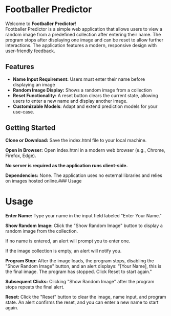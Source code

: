 # Footballer Predictor

Welcome to **Footballer Predictor**!  
Footballer Predictor  is a simple web application that allows users to view a random image from a predefined collection after entering their name. The program stops after displaying one image and can be reset to allow further interactions. The application features a modern, responsive design with user-friendly feedback.

## Features

- **Name Input Requirement:** Users must enter their name before displaying an image
- **Random Image Display:** Shows a random image from a collection
- **Reset Functionality:** A reset button clears the current state, allowing users to enter a new name and display another image.
- **Customizable Models**: Adapt and extend prediction models for your use-case.

## Getting Started

**Clone or Download:** Save the index.html file to your local machine.



**Open in Browser:** Open index.html in a modern web browser (e.g., Chrome, Firefox, Edge).





**No server is required as the application runs client-side.**



**Dependencies:** None. The application uses no external libraries and relies on images hosted online.### Usage

# Usage





**Enter Name:** Type your name in the input field labeled "Enter Your Name."



**Show Random Image:** Click the "Show Random Image" button to display a random image from the collection.





If no name is entered, an alert will prompt you to enter one.



If the image collection is empty, an alert will notify you.



**Program Stop:** After the image loads, the program stops, disabling the "Show Random Image" button, and an alert displays: "[Your Name], this is the final image. The program has stopped. Click Reset to start again."



**Subsequent Clicks:** Clicking "Show Random Image" after the program stops repeats the final alert.



**Reset:** Click the "Reset" button to clear the image, name input, and program state. An alert confirms the reset, and you can enter a new name to start again.

